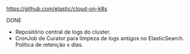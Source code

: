 https://github.com/elastic/cloud-on-k8s

DONE
- Repositório central de logs do cluster.
- CronJob de Curator para limpeza de logs antigos no ElasticSearch. Política de retenção x dias.